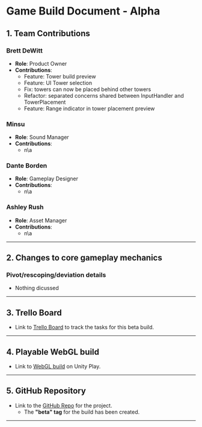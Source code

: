 # Game Build Document - Alpha

## 1. Team Contributions

### Brett DeWitt
- **Role**: Product Owner
- **Contributions**:
    - Feature: Tower build preview
    - Feature: UI Tower selection
    - Fix: towers can now be placed behind other towers
    - Refactor: separated concerns shared between InputHandler and TowerPlacement
    - Feature: Range indicator in tower placement preview


### Minsu
- **Role**: Sound Manager
- **Contributions**: 
    - n\a

### Dante Borden
- **Role**: Gameplay Designer
- **Contributions**: 
    - n\a

### Ashley Rush
- **Role**: Asset Manager
- **Contributions**: 
    - n\a


---

## 2. Changes to core gameplay mechanics

### Pivot/rescoping/deviation details
- Nothing dicussed
    
---

## 3. Trello Board

- Link to [Trello Board](<https://trello.com/b/bPn7qkdL/cs-410-spring-beta>) to track the tasks for this beta build.

---

## 4. Playable WebGL build

- Link to [WebGL build](<https://play.unity.com/en/games/ee8b7497-1502-4768-ae53-874eede15a69/untitled-tower-defense>) on Unity Play.

---

## 5. GitHub Repository

- Link to the [GitHub Repo](<https://github.com/bdewitt84/unity-tower-defense>) for the project.
    - The **"beta" tag** for the build has been created.

---

